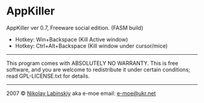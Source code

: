 # AppKiller #

AppKiller ver 0.7, Freeware social edition. (FASM build)

* Hotkey: Win+Backspace (Kill Active window)
* Hotkey: Ctrl+Alt+Backspace (Kill window under cursor/mice)

---

This program comes with ABSOLUTELY NO WARRANTY.
This is free software, and you are welcome to redistribute it
under certain conditions; read GPL-LICENSE.txt for details.

---

2007 &copy; [Nikolay Labinskiy](http://www.labinskiy.org.ua/ "Russian language") aka e-moe
email: e-moe@ukr.net